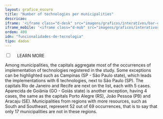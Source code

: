 ```yaml
---
layout: grafico_escuro
title: "Number of technologies per municipalities"
descricao:
iframe: '<iframe class="d-desk" src="imagens/graficos/interativos/bar-chart" onload="loadIframe()" scrolling="auto" width="100%" height="500px" frameborder="no" seamless allowfullscreen style="max-width:100%;margin:0 auto"> </iframe>'
iframe_mobile: '<iframe class="d-mob" src="imagens/graficos/interativos/bar-chart" onload="loadIframe()" scrolling="auto" width="100%" height="520px" frameborder="no" seamless allowfullscreen> </iframe>'
ordem: 400
idn: "funcionalidades-de-tecnologia"
tipo: dados
---
```


<div class="accordion">
    <div class="option">
      <input type="checkbox" id="toggle{{page.ordem}}" class="toggle" />
      <label class="titleaco" for="toggle{{page.ordem}}">LEARN MORE&nbsp; 
      </label>
      <div class="contentaco">
        <p >Among municipalities, the capitals aggregate most of the occurrences of implementation of technologies registered in the study. Some exceptions can be highlighted such as Campinas (SP - São Paulo state), which leads the implementations with 6 technologies, next to São Paulo (SP). The capitals Rio de Janeiro and Recife are next on the list, each with 5 cases. Aparecida de Goiânia (GO - Goiás state) is another exception, having 4 cases, the same as the capitals Porto Alegre (RS), João Pessoa (PB) and Aracaju (SE). Municipalities from regions with more resources, such as South and Southeast, represent 52 out of 69 occurrences, that is to say that only 17 municipalities are not in these regions.</p>
      </div>
    </div>
  </div>
